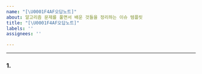 ```yaml
---
name: "[\U0001F4AF오답노트]"
about: 알고리즘 문제를 풀면서 배운 것들을 정리하는 이슈 템플릿
title: "[\U0001F4AF오답노트]"
labels: ''
assignees: ''

---
```


---

### 1. 

```python

```

